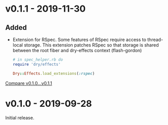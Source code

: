 # v0.1.1 - 2019-11-30

## Added

- Extension for RSpec. Some features of RSpec require access to thread-local storage. This extension patches RSpec so that storage is shared between the root fiber and dry-effects context (flash-gordon)

  ```ruby
  # in spec_helper.rb do
  require 'dry/effects'

  Dry::Effects.load_extensions(:rspec)
  ```

[Compare v0.1.0...v0.1.1](https://github.com/dry-rb/dry-effects/compare/v0.1.0...v0.1.1)

# v0.1.0 - 2019-09-28

Initial release.
